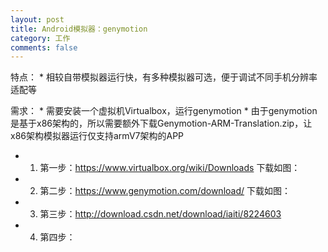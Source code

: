 ```yaml
---
layout: post
title: Android模拟器：genymotion 
category: 工作
comments: false
---
```

  
  
特点：
	* 相较自带模拟器运行快，有多种模拟器可选，便于调试不同手机分辨率适配等

需求：
	* 需要安装一个虚拟机Virtualbox，运行genymotion
	* 由于genymotion是基于x86架构的，所以需要额外下载Genymotion-ARM-Translation.zip，让x86架构模拟器运行仅支持armV7架构的APP


* 1. 第一步：<https://www.virtualbox.org/wiki/Downloads>
	 下载如图：
	 
	 
* 2. 第二步：<https://www.genymotion.com/download/>
	 下载如图：

* 3. 第三步：<http://download.csdn.net/download/iaiti/8224603>

* 4. 第四步：
	  

	
